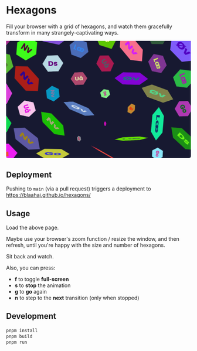 # Hexagons

Fill your browser with a grid of hexagons, and watch them gracefully transform in
many strangely-captivating ways.

![screenshot, showing colourful hexagons at various tilts](screenshot.png)

## Deployment

Pushing to `main` (via a pull request) triggers a deployment to https://blaahaj.github.io/hexagons/

## Usage

Load the above page.

Maybe use your browser's zoom function / resize the window, and then refresh, until you're happy with the size and number of hexagons.

Sit back and watch.

Also, you can press:

- **f** to toggle **full-screen**
- **s** to **stop** the animation
- **g** to **go** again
- **n** to step to the **next** transition (only when stopped)

## Development

```shell
pnpm install
pnpm build
pnpm run
```
